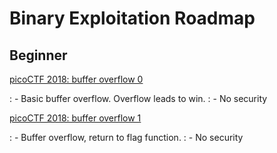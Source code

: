 # Binary Exploitation Roadmap

## Beginner 

[picoCTF 2018: buffer overflow 0](https://github.com/MontyHull/CTF/tree/master/picoCTF2018/binary/buffer_overflow_0)

: - Basic buffer overflow. Overflow leads to win. 
: - No security

[picoCTF 2018: buffer overflow 1](https://github.com/MontyHull/CTF/tree/master/picoCTF2018/binary/buffer_overflow_1)

: - Buffer overflow, return to flag function. 
: - No security

